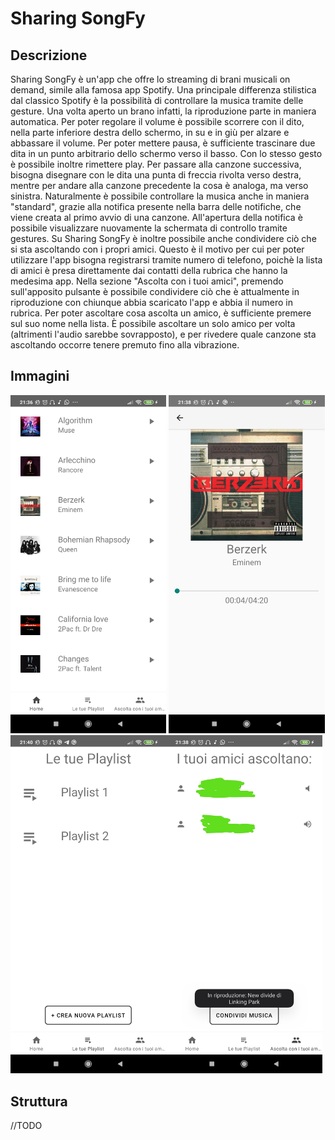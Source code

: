 # Sharing SongFy
## Descrizione

Sharing SongFy è un'app che offre lo streaming di brani musicali on demand, simile alla famosa app Spotify. Una principale differenza stilistica dal classico Spotify è la possibilità di controllare la musica tramite delle gesture. Una volta aperto un brano infatti, la riproduzione parte in maniera automatica. Per poter regolare il volume è possibile scorrere con il dito, nella parte inferiore destra dello schermo, in su e in giù per alzare e abbassare il volume. Per poter mettere pausa, è sufficiente trascinare due dita in un punto arbitrario dello schermo verso il basso. Con lo stesso gesto è possibile inoltre rimettere play. Per passare alla canzone successiva, bisogna disegnare con le dita una punta di freccia rivolta verso destra, mentre per andare alla canzone precedente la cosa è analoga, ma verso sinistra. Naturalmente è possibile controllare la musica anche in maniera "standard", grazie alla notifica presente nella barra delle notifiche, che viene creata al primo avvio di una canzone. All'apertura della notifica è possibile visualizzare nuovamente la schermata di controllo tramite gestures.
Su Sharing SongFy è inoltre possibile anche condividere ciò che si sta ascoltando con i propri amici. Questo è il motivo per cui per poter utilizzare l'app bisogna registrarsi tramite numero di telefono, poichè la lista di amici è presa direttamente dai contatti della rubrica che hanno la medesima app. Nella sezione "Ascolta con i tuoi amici", premendo sull'apposito pulsante è possibile condividere ciò che è attualmente in riproduzione con chiunque abbia scaricato l'app e abbia il numero in rubrica. Per poter ascoltare cosa ascolta un amico, è sufficiente premere sul suo nome nella lista. È possibile ascoltare un solo amico per volta (altrimenti l'audio sarebbe sovrapposto), e per rivedere quale canzone sta ascoltando occorre tenere premuto fino alla vibrazione.
## Immagini

<img src="img/screen1.jpg" width="49.5%" alt="Screenshots of App #1"> <img src="img/screen2.jpg" width="49.5%" alt="Screenshots of App #2">
<img src="img/screen3.jpg" width="49.5%" alt="Screenshots of App #2"><img src="img/screen4.jpg" width="49.5%" alt="Screenshots of App #2">

## Struttura

//TODO
